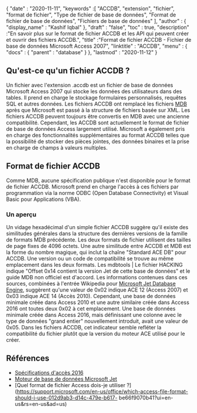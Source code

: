 {
  "date" : "2020-11-11",
  "keywords" :[ "ACCDB", "extension", "fichier", "format de fichier", "Type de fichier de base de données", "Format de fichier de base de données", "Fichiers de base de données" ],
  "author" : {
    "display_name" : "Kashif Iqbal"
},
  "draft" : "false",
  "toc" : true,
  "description" :"En savoir plus sur le format de fichier ACCDB et les API qui peuvent créer et ouvrir des fichiers ACCDB.",
  "title" :"Format de fichier ACCDB - Fichier de base de données Microsoft Access 2007",
  "linktitle" : "ACCDB",
  "menu" : {
    "docs" : {
      "parent" : "database"
}
},
  "lastmod" : "2020-11-12"
}

## Qu'est-ce qu'un fichier ACCDB ?

Un fichier avec l'extension .accdb est un fichier de base de données Microsoft Access 2007 qui stocke les données des utilisateurs dans des tables. Il prend en charge le stockage
formulaires personnalisés, requêtes SQL et autres données. Les fichiers ACCDB ont remplacé les fichiers [MDB](/fr/database/mdb/) après que Microsoft est passé à la structure de fichiers basée sur XML. Les fichiers ACCDB peuvent toujours être convertis en MDB avec une ancienne compatibilité. Cependant, les ACCDB sont actuellement le format de fichier de base de données Access largement utilisé. Microsoft a également pris en charge des fonctionnalités supplémentaires au format ACCDB telles que la possibilité de stocker des pièces jointes, des données binaires et la prise en charge de champs à valeurs multiples.

## Format de fichier ACCDB

Comme MDB, aucune spécification publique n'est disponible pour le format de fichier ACCDB. Microsoft prend en charge l'accès à ces fichiers par programmation via la norme ODBC (Open Database Connectivity) et Visual Basic pour Applications (VBA).

### Un aperçu

Un vidage hexadécimal d'un simple fichier ACCDB suggère qu'il existe des similitudes générales dans la structure des dernières versions de la famille de formats MDB précédente. Les deux formats de fichier utilisent des tailles de page fixes de 4096 octets. Une autre similitude entre ACCDB et MDB est la forme du nombre magique, qui inclut la chaîne "Standard ACE DB" pour ACCDB. Une version ou un code de compatibilité se trouve au même emplacement dans les deux formats. Les mdbtools | Le fichier HACKING indique "Offset 0x14 contient la version Jet de cette base de données" et le guide MDB non officiel est d'accord. Les informations contenues dans ces sources, combinées à l'entrée Wikipedia pour [Microsoft Jet Database Engine](https://en.wikipedia.org/wiki/Microsoft_Jet_Database_Engine), suggèrent qu'une valeur de 0x02 indique ACE 12 (Access 2007) et 0x03 indique ACE 14 (Accès 2010). Cependant, une base de données minimale créée dans Access 2010 et une autre similaire créée dans Access 2016 ont toutes deux 0x02 à cet emplacement. Une base de données minimale créée dans Access 2016, mais définissant une colonne avec le type de données "grand entier" nouvellement introduit, avait une valeur de 0x05. Dans les fichiers ACCDB, cet indicateur semble refléter la compatibilité du fichier plutôt que la version du moteur ACE utilisé pour le créer.

## Références

* [Spécifications d'accès 2016](https://support.microsoft.com/en-us/office/access-specifications-0cf3c66f-9cf2-4e32-9568-98c1025bb47c)
* [Moteur de base de données Microsoft Jet](https://en.wikipedia.org/wiki/Microsoft_Jet_Database_Engine)
* [Quel format de fichier Access dois-je utiliser ?](https://support.microsoft.com/en-us/office/which-access-file-format-should-i-use-012d9ab3-d14c-479e-b617- be66f9070b41?ui=en-us&rs=en-us&ad=us)

